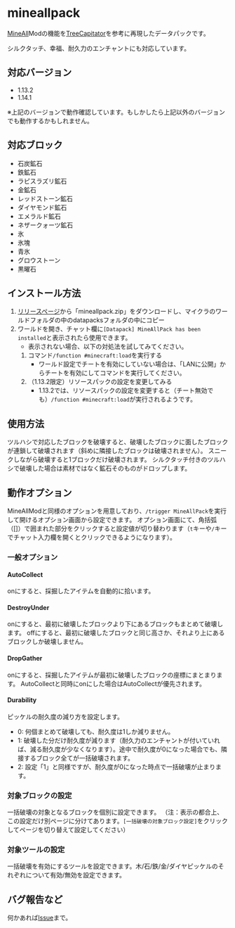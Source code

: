 # mineallpack
[MineAll](http://forum.minecraftuser.jp/viewtopic.php?f=13&t=6874)Modの機能を[TreeCapitator](https://www.planetminecraft.com/project/treecapitator-datapack-1-13/)を参考に再現したデータパックです。

シルクタッチ、幸福、耐久力のエンチャントにも対応しています。

## 対応バージョン
- 1.13.2
- 1.14.1

※上記のバージョンで動作確認しています。もしかしたら上記以外のバージョンでも動作するかもしれません。

## 対応ブロック
* 石炭鉱石
* 鉄鉱石
* ラピスラズリ鉱石
* 金鉱石
* レッドストーン鉱石
* ダイヤモンド鉱石
* エメラルド鉱石
* ネザークォーツ鉱石
* 氷
* 氷塊
* 青氷
* グロウストーン
* 黒曜石

## インストール方法
1. [リリースページ](https://github.com/chrom2411/mineallpack/releases)から「mineallpack.zip」をダウンロードし、マイクラのワールドフォルダの中のdatapacksフォルダの中にコピー
2. ワールドを開き、チャット欄に`[Datapack] MineAllPack has been installed`と表示されたら使用できます。
    - 表示されない場合、以下の対処法を試してみてください。
    1. コマンド`/function #minecraft:load`を実行する
        - ワールド設定でチートを有効にしていない場合は、「LANに公開」からチートを有効にしてコマンドを実行してください。
    2. （1.13.2限定）リソースパックの設定を変更してみる
        - 1.13.2では、リソースパックの設定を変更すると（チート無効でも）`/function #minecraft:load`が実行されるようです。

## 使用方法
ツルハシで対応したブロックを破壊すると、破壊したブロックに面したブロックが連鎖して破壊されます（斜めに隣接したブロックは破壊されません）。
スニークしながら破壊すると1ブロックだけ破壊されます。
シルクタッチ付きのツルハシで破壊した場合は素材ではなく鉱石そのものがドロップします。

## 動作オプション
MineAllModと同様のオプションを用意しており、`/trigger MineAllPack`を実行して開けるオプション画面から設定できます。
オプション画面にて、角括弧（\[\]）で囲まれた部分をクリックすると設定値が切り替わります（`t`キーや`/`キーでチャット入力欄を開くとクリックできるようになります）。

### 一般オプション

#### AutoCollect
onにすると、採掘したアイテムを自動的に拾います。

#### DestroyUnder
onにすると、最初に破壊したブロックより下にあるブロックもまとめて破壊します。
offにすると、最初に破壊したブロックと同じ高さか、それより上にあるブロックしか破壊しません。

#### DropGather
onにすると、採掘したアイテムが最初に破壊したブロックの座標にまとまります。
AutoCollectと同時にonにした場合はAutoCollectが優先されます。

#### Durability
ピッケルの耐久度の減り方を設定します。

* 0: 何個まとめて破壊しても、耐久度は1しか減りません。
* 1: 破壊した分だけ耐久度が減ります（耐久力のエンチャントが付いていれば、減る耐久度が少なくなります）。途中で耐久度が0になった場合でも、隣接するブロック全てが一括破壊されます。
* 2: 設定「1」と同様ですが、耐久度が0になった時点で一括破壊が止まります。

### 対象ブロックの設定
一括破壊の対象となるブロックを個別に設定できます。
（注：表示の都合上、この設定だけ別ページに分けてあります。`[一括破壊の対象ブロック設定]`をクリックしてページを切り替えて設定してください）

### 対象ツールの設定
一括破壊を有効にするツールを設定できます。木/石/鉄/金/ダイヤピッケルのそれぞれについて有効/無効を設定できます。

## バグ報告など
何かあれば[Issue](https://github.com/chrom2411/mineallpack/issues)まで。
